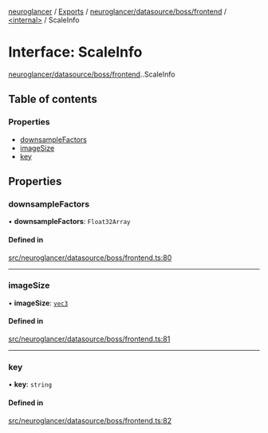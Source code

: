 [neuroglancer](../README.md) / [Exports](../modules.md) / [neuroglancer/datasource/boss/frontend](../modules/neuroglancer_datasource_boss_frontend.md) / [<internal\>](../modules/neuroglancer_datasource_boss_frontend._internal_.md) / ScaleInfo

# Interface: ScaleInfo

[neuroglancer/datasource/boss/frontend](../modules/neuroglancer_datasource_boss_frontend.md).[<internal>](../modules/neuroglancer_datasource_boss_frontend._internal_.md).ScaleInfo

## Table of contents

### Properties

- [downsampleFactors](neuroglancer_datasource_boss_frontend._internal_.ScaleInfo.md#downsamplefactors)
- [imageSize](neuroglancer_datasource_boss_frontend._internal_.ScaleInfo.md#imagesize)
- [key](neuroglancer_datasource_boss_frontend._internal_.ScaleInfo.md#key)

## Properties

### downsampleFactors

• **downsampleFactors**: `Float32Array`

#### Defined in

[src/neuroglancer/datasource/boss/frontend.ts:80](https://github.com/ActiveBrainAtlas2/neuroglancer/blob/91617476/src/neuroglancer/datasource/boss/frontend.ts#L80)

___

### imageSize

• **imageSize**: [`vec3`](../classes/neuroglancer_util_geom.vec3.md)

#### Defined in

[src/neuroglancer/datasource/boss/frontend.ts:81](https://github.com/ActiveBrainAtlas2/neuroglancer/blob/91617476/src/neuroglancer/datasource/boss/frontend.ts#L81)

___

### key

• **key**: `string`

#### Defined in

[src/neuroglancer/datasource/boss/frontend.ts:82](https://github.com/ActiveBrainAtlas2/neuroglancer/blob/91617476/src/neuroglancer/datasource/boss/frontend.ts#L82)
